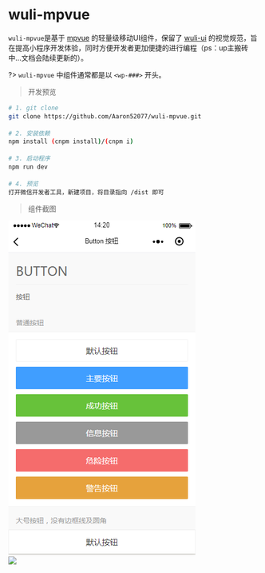# wuli-mpvue
`wuli-mpvue`是基于 [mpvue](https://github.com/Meituan-Dianping/mpvue) 的轻量级移动UI组件，保留了 [wuli-ui](https://github.com/Aaron52077/wuli-ui) 的视觉规范，旨在提高小程序开发体验，同时方便开发者更加便捷的进行编程（ps：up主搬砖中...文档会陆续更新的）。

?> `wuli-mpvue` 中组件通常都是以 `<wp-###>` 开头。

> 开发预览

``` bash
# 1. git clone
git clone https://github.com/Aaron52077/wuli-mpvue.git

# 2. 安装依赖
npm install (cnpm install)/(cnpm i)

# 3. 启动程序
npm run dev

# 4. 预览
打开微信开发者工具，新建项目，将目录指向 /dist 即可

```

> 组件截图

![](https://github.com/Aaron52077/wuli-mpvue/raw/master/docs/imgs/img_01.png)\
![](https://github.com/Aaron52077/wuli-mpvue/raw/master/doc/imgs/img_02.png)
